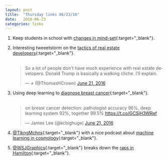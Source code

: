 ```yaml
---
layout: post
title:  "Thursday links 06/23/16"
date:   2016-06-23
categories: links
---
```


1. Keep students in school with [changes in mind-set](http://www.wsj.com/articles/a-small-fix-in-mind-set-can-keep-students-in-school-1466095795){:target="_blank"}.

2. Interesting tweeetstorm on the [tactics of real estate developers](https://twitter.com/ThomasHCrown/status/745243525483134979){:target="_blank"}.<br/><br/>
	<blockquote class="twitter-tweet" data-lang="en"><p lang="en" dir="ltr">So a lot of people don&#39;t have much experience with real estate developers. Donald Trump is basically a walking cliche. I&#39;ll explain.</p>&mdash; ≠ (@ThomasHCrown) <a href="https://twitter.com/ThomasHCrown/status/745243525483134979" target='blank'>June 21, 2016</a></blockquote>
	<script async src="//platform.twitter.com/widgets.js" charset="utf-8"></script>

3. Using deep learning to [diagnose breast cancer](https://www.sciencedaily.com/releases/2016/06/160620085204.htm#.V2jQ7AdRu0g.twitter){:target="_blank"}.<br/><br/>  
	<blockquote class="twitter-tweet" data-cards="hidden" data-lang="en"><p lang="en" dir="ltr">on breast cancer detection: pathologist accuracy 96%, deep learning system 92%, together 99.5% <a href="https://t.co/GCSjH3WRef" target='blank'>https://t.co/GCSjH3WRef</a></p>&mdash; James Lee (@kcbighuge) <a href="https://twitter.com/kcbighuge/status/745320966985814016" target='blank'>June 21, 2016</a></blockquote>
	<script async src="//platform.twitter.com/widgets.js" charset="utf-8"></script>

4. [@TlkngMchns](https://twitter.com/tlkngmchns?lang=en){:target="_blank"} with a nice podcast about [machine learning in cosmology](http://www.thetalkingmachines.com/blog/2016/6/16/fantasizing-cats-and-data-numbers){:target="_blank"}.

5. [@WSJGraphics](https://twitter.com/WSJGraphics){:target="_blank"} breaks down the [raps in Hamilton](http://graphics.wsj.com/hamilton/){:target="_blank"}.  
